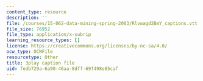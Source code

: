 ```yaml
---
content_type: resource
description: ''
file: /courses/15-062-data-mining-spring-2003/Rlvwagd2BmY_captions.vtt
file_size: 76952
file_type: application/x-subrip
learning_resource_types: []
license: https://creativecommons.org/licenses/by-nc-sa/4.0/
ocw_type: OCWFile
resourcetype: Other
title: 3play caption file
uid: fedb729a-6a90-46aa-8dff-69f498e85caf
---
```

